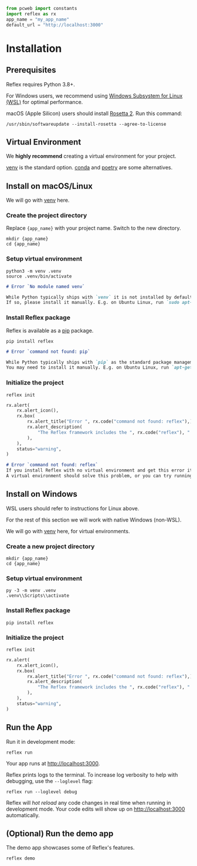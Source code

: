 ```python exec
from pcweb import constants
import reflex as rx
app_name = "my_app_name"
default_url = "http://localhost:3000"
```

# Installation

## Prerequisites
Reflex requires Python 3.8+.

For Windows users, we recommend using [Windows Subsystem for Linux (WSL)](https://learn.microsoft.com/en-us/windows/wsl/about) for optimal performance.

macOS (Apple Silicon) users should install [Rosetta 2](https://support.apple.com/en-us/HT211861). Run this command:
    
`/usr/sbin/softwareupdate --install-rosetta --agree-to-license`

## Virtual Environment

We **highly recommend** creating a virtual environment for your project.

[venv]({constants.VENV_URL}) is the standard option. [conda]({constants.CONDA_URL}) and [poetry]({constants.POETRY_URL}) are some alternatives.

## Install on macOS/Linux
We will go with [venv]({constants.VENV_URL}) here. 

### Create the project directory 
Replace `{app_name}` with your project name. Switch to the new directory.
```text
mkdir {app_name}
cd {app_name}
```
### Setup virtual environment
```text
python3 -m venv .venv
source .venv/bin/activate
```

```md alert warning
# Error `No module named venv`

While Python typically ships with `venv` it is not installed by default on some systems.
If so, please install it manually. E.g. on Ubuntu Linux, run `sudo apt-get install python3-venv`.
```

### Install Reflex package
Reflex is available as a [pip](constants.PIP_URL) package.
```text
pip install reflex
```

```md alert warning
# Error `command not found: pip`

While Python typically ships with `pip` as the standard package management tool, it is not installed by default on some systems.
You may need to install it manually. E.g. on Ubuntu Linux, run `apt-get install python3-pip`
```

### Initialize the project
```text
reflex init
```

```python eval
rx.alert(
    rx.alert_icon(),
    rx.box(
        rx.alert_title("Error ", rx.code("command not found: reflex"),),
        rx.alert_description(
            "The Reflex framework includes the ", rx.code("reflex"), " command line (CLI) tool. Using a virtual environment is highly recommended for a seamless experience (see below).",
        ),
    ),
    status="warning",
)
```

```md alert warning
# Error `command not found: reflex`
If you install Reflex with no virtual environment and get this error it means your `PATH` cannot find the reflex package. 
A virtual environment should solve this problem, or you can try running `python3 -m` before the reflex command.
```

## Install on Windows

WSL users should refer to instructions for Linux above.

For the rest of this section we will work with native Windows (non-WSL).

We will go with [venv]({constants.VENV_URL}) here, for virtual environments.

### Create a new project directory
```text
mkdir {app_name}
cd {app_name}
```
### Setup virtual environment
```text
py -3 -m venv .venv
.venv\\Scripts\\activate
```
### Install Reflex package
```text
pip install reflex
```
### Initialize the project
```text
reflex init
```

```python eval
rx.alert(
    rx.alert_icon(),
    rx.box(
        rx.alert_title("Error ", rx.code("command not found: reflex"),),
        rx.alert_description(
            "The Reflex framework includes the ", rx.code("reflex"), " command line (CLI) tool. Using a virtual environment is highly recommended for a seamless experience (see below).",
        ),
    ),
    status="warning",
)
```

## Run the App
Run it in development mode:
```text
reflex run
```
Your app runs at [http://localhost:3000](http://localhost:3000).

Reflex prints logs to the terminal. To increase log verbosity to help with debugging, use the `--loglevel` flag:
```text
reflex run --loglevel debug
```
Reflex will *hot reload* any code changes in real time when running in development mode. Your code edits will show up on [http://localhost:3000](http://localhost:3000) automatically.

## (Optional) Run the demo app
The demo app showcases some of Reflex's features.
```text
reflex demo
```
